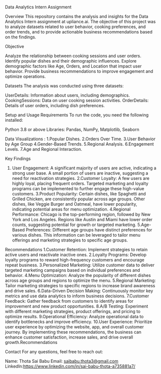 Data Analytics Intern Assignment

Overview
This repository contains the analysis and insights for the Data Analytics Intern assignment at upliance.ai.
The objective of this project was to analyze datasets related to user behavior, cooking preferences, and order trends, and to provide actionable business recommendations based on the findings.

Objective

Analyze the relationship between cooking sessions and user orders.
Identify popular dishes and their demographic influences.
Explore demographic factors like Age, Orders, and Location that impact user behavior.
Provide business recommendations to improve engagement and optimize operations.

Datasets
The analysis was conducted using three datasets:

UserDetails: Information about users, including demographics.
CookingSessions: Data on user cooking session activities.
OrderDetails: Details of user orders, including dish preferences.

Setup and Usage
Requirements
To run the code, you need the following installed:

Python 3.8 or above
Libraries: Pandas, NumPy, Matplotlib, Seaborn

Data Visualizations :
1.Popular Dishes.
2.Orders Over Time.
3.User Behavior by Age Group
4.Gender-Based Trends.
5.Regional Analysis.
6.Engagement Levels.
7.Age and Regional Interaction.


Key Findings
1. User Engagement:
A significant majority of users are active, indicating a strong user base.
A small portion of users are inactive, suggesting a need for reactivation strategies.
2.Customer Loyalty:
A few users are highly loyal, placing frequent orders.
Targeted marketing and loyalty programs can be implemented to further engage these high-value customers.
3.Product Popularity:
Certain dishes, like Spaghetti and Grilled Chicken, are consistently popular across age groups.
Other dishes, like Veggie Burger and Oatmeal, have lower popularity, indicating potential areas for menu optimization.
4.Regional Performance:
Chicago is the top-performing region, followed by New York and Los Angeles.
Regions like Austin and Miami have lower order counts, suggesting potential for growth or targeted marketing.
5.Age-Based Preferences:
Different age groups have distinct preferences for various dishes.
This information can be leveraged to tailor menu offerings and marketing strategies to specific age groups.


Recommendations
1.Customer Retention: Implement strategies to retain active users and reactivate inactive ones.
2.Loyalty Programs: Develop loyalty programs to reward high-frequency customers and encourage repeat business.
3.Personalized Marketing: Utilize customer data to deliver targeted marketing campaigns based on individual preferences and behavior.
4.Menu Optimization: Analyze the popularity of different dishes across age groups and regions to optimize the menu.
5.Regional Marketing: Tailor marketing strategies to specific regions to increase brand awareness and drive sales.
6.Data-Driven Decision Making: Continuously monitor key metrics and use data analytics to inform business decisions.
7.Customer Feedback: Gather feedback from customers to identify areas for improvement and new product opportunities.
8.A/B Testing: Experiment with different marketing strategies, product offerings, and pricing to optimize results.
9.Operational Efficiency: Analyze operational data to identify bottlenecks and improve efficiency.
10.User Experience: Prioritize user experience by optimizing the website, app, and overall customer journey.
By implementing these recommendations, the business can enhance customer satisfaction, increase sales, and drive overall growth.Recommendations

Contact
For any questions, feel free to reach out:

Name: Thota Sai Babu
Email: saibabu.thota3@gmail.com
LinkedIn:https://www.linkedin.com/in/sai-babu-thota-a735881a7/
